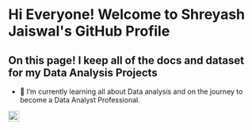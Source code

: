 # Hi Everyone! Welcome to Shreyash Jaiswal's GitHub Profile

## On this page! I keep all of the docs and dataset for my Data Analysis Projects
- 🌱 I’m currently learning all about Data analysis and on the journey to become a Data Analyst Professional.


<a href ="https://www.linkedin.com/in/jaiswalshreyash1/">
<img align ="left" alt="Shreyash | linkedin" width ="22px"
     src="![download](https://user-images.githubusercontent.com/45238578/198652130-112fc334-e63e-4f8c-aec3-117f11e951c0.png)"/>
     </a>

<!--
**jaiswalshreyash1/jaiswalshreyash1** is a ✨ _special_ ✨ repository because its `README.md` (this file) appears on your GitHub profile.

Here are some ideas to get you started:

- 🔭 I’m currently working on ...
- 🌱 I’m currently learning ...
- 👯 I’m looking to collaborate on ...
- 🤔 I’m looking for help with ...
- 💬 Ask me about ...
- 📫 How to reach me: ...
- 😄 Pronouns: ...
- ⚡ Fun fact: ...
-->

